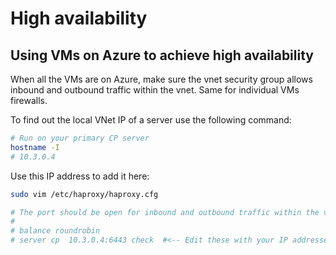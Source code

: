 # High availability 

## Using VMs on Azure to achieve high availability
When all the VMs are on Azure, make sure the vnet security group allows inbound and outbound traffic within the vnet. Same for individual VMs firewalls.

To find out the local VNet IP of a server use the following command:
```bash
# Run on your primary CP server
hostname -I
# 10.3.0.4
```

Use this IP address to add it here:
```bash
sudo vim /etc/haproxy/haproxy.cfg

# The port should be open for inbound and outbound traffic within the vnet
#
# balance roundrobin
# server cp  10.3.0.4:6443 check  #<-- Edit these with your IP addresses, port, and hostname
```